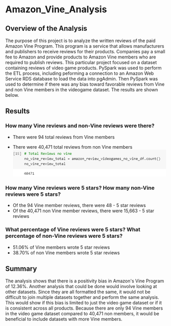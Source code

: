 # Amazon_Vine_Analysis
## Overview of the Analysis

The purpose of this project is to analyze the written reviews of the paid Amazon Vine Program. This program is a service that allows manufacturers and publishers to receive reviews for their products. Companies pay a small fee to Amazon and provide products to Amazon Vine members who are required to publish reviews. This particular project focused on a dataset containing reviews of video game products. PySpark was used to perform the ETL process, including peforming a connection to an Amazon Web Service RDS database to load the data into pgAdmin. Then PySpark was used to determine if there was any bias toward favorable reviews from Vine and non Vine members in the videogame dataset. The results are shown below.

## Results
### How many Vine reviews and non-Vine reviews were there?
  * There were 94 total reviews from Vine members

  * There were 40,471 total reviews from non Vine members
![Total No Vine.png](https://github.com/JeremyKRay/Amazon_Vine_Analysis/blob/88f048384839d7860ceb15bdbc9972769d97b6b2/Total%20No%20Vine.png)

### How many Vine reviews were 5 stars? How many non-Vine reviews were 5 stars?
  * Of the 94 Vine member reviews, there were 48 - 5 star reviews
  * Of the 40,471 non Vine member reviews, there were 15,663 - 5 star reviews
   
### What percentage of Vine reviews were 5 stars? What percentage of non-Vine reviews were 5 stars?
  * 51.06% of Vine members wrote 5 star reviews
  * 38.70% of non Vine members wrote 5 star reviews
## Summary
The analysis shows that there is a positivity bias in Amazon's Vine Program of 12.36%. Another analysis that could be done would involve looking at other datasets. Since they are all formatted the same, it would not be difficult to join multiple datasets together and perform the same analysis. This would show if this bias is limited to just the video game dataset or if it is consistent across all products. Because there are only 94 Vine members in the video game dataset compared to 40,471 non members, it would be beneficial to include datasets with more Vine members. 
